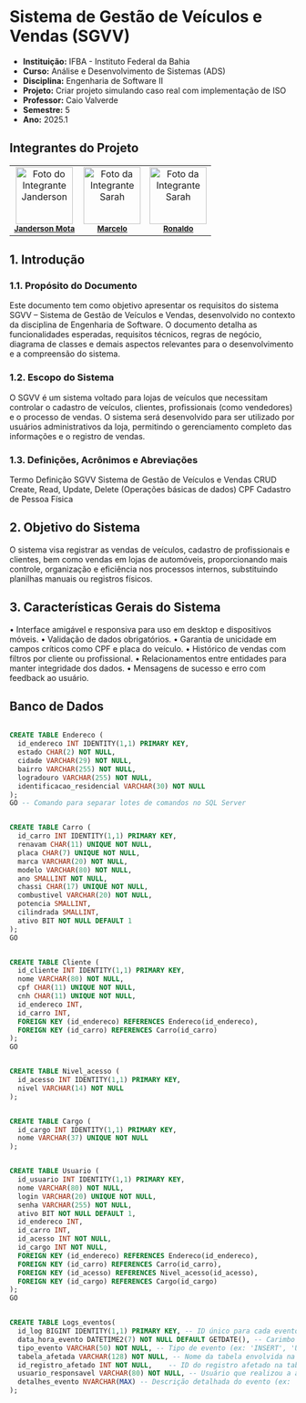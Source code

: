 
# Sistema de Gestão de Veículos e Vendas (SGVV)
- **Instituição:** IFBA - Instituto Federal da Bahia
- **Curso:** Análise e Desenvolvimento de Sistemas (ADS)
- **Disciplina:** Engenharia de Software II
- **Projeto:** Criar projeto simulando caso real com implementação de ISO
- **Professor:** Caio Valverde
- **Semestre:** 5
- **Ano:** 2025.1

## Integrantes do Projeto

<table>
  <tr>
    <td align="center">
      <img src="https://avatars.githubusercontent.com/u/80362674?v=4" width="100px;" alt="Foto do Integrante Janderson"/><br />
      <sub><b><a href="https://github.com/JandersonMota">Janderson Mota</a></b></sub>
    </td>
    <td align="center">
      <img src="https://avatars.githubusercontent.com/u/114780494?v=4" width="100px;" alt="Foto da Integrante Sarah"/><br />
      <sub><b><a href="https://github.com/marceloteclas">Marcelo</a></b></sub>
    </td>
    <td align="center">
      <img src="https://avatars.githubusercontent.com/u/110790276?v=4" width="100px;" alt="Foto da Integrante Sarah"/><br />
      <sub><b><a href="https://github.com/">Ronaldo</a></b></sub>
    </td>
  </tr>
</table>

## 1. Introdução
### 1.1. Propósito do Documento
Este documento tem como objetivo apresentar os requisitos do sistema SGVV – Sistema de Gestão de Veículos e Vendas, desenvolvido no contexto da disciplina de Engenharia de Software. O documento detalha as funcionalidades esperadas, requisitos técnicos, regras de negócio, diagrama de classes e demais aspectos relevantes para o desenvolvimento e a compreensão do sistema.

### 1.2. Escopo do Sistema
O SGVV é um sistema voltado para lojas de veículos que necessitam controlar o cadastro de veículos, clientes, profissionais (como vendedores) e o processo de vendas. O sistema será desenvolvido para ser utilizado por usuários administrativos da loja, permitindo o gerenciamento completo das informações e o registro de vendas.

### 1.3. Definições, Acrônimos e Abreviações
Termo	Definição
SGVV	Sistema de Gestão de Veículos e Vendas
CRUD	Create, Read, Update, Delete (Operações básicas de dados)
CPF	Cadastro de Pessoa Física

## 2. Objetivo do Sistema
O sistema visa registrar as vendas de veículos, cadastro de profissionais e clientes, bem como vendas em lojas de automóveis, proporcionando mais controle, organização e eficiência nos processos internos, substituindo planilhas manuais ou registros físicos.

## 3. Características Gerais do Sistema
•	Interface amigável e responsiva para uso em desktop e dispositivos móveis.
•	Validação de dados obrigatórios.
•	Garantia de unicidade em campos críticos como CPF e placa do veículo.
•	Histórico de vendas com filtros por cliente ou profissional.
•	Relacionamentos entre entidades para manter integridade dos dados.
•	Mensagens de sucesso e erro com feedback ao usuário.

## Banco de Dados

``` SQL SERVER

CREATE TABLE Endereco (
  id_endereco INT IDENTITY(1,1) PRIMARY KEY,
  estado CHAR(2) NOT NULL,
  cidade VARCHAR(29) NOT NULL,
  bairro VARCHAR(255) NOT NULL,
  logradouro VARCHAR(255) NOT NULL,
  identificacao_residencial VARCHAR(30) NOT NULL
);
GO -- Comando para separar lotes de comandos no SQL Server


CREATE TABLE Carro (
  id_carro INT IDENTITY(1,1) PRIMARY KEY,
  renavam CHAR(11) UNIQUE NOT NULL,
  placa CHAR(7) UNIQUE NOT NULL,
  marca VARCHAR(20) NOT NULL,
  modelo VARCHAR(80) NOT NULL,
  ano SMALLINT NOT NULL,
  chassi CHAR(17) UNIQUE NOT NULL,
  combustivel VARCHAR(20) NOT NULL,
  potencia SMALLINT,
  cilindrada SMALLINT,
  ativo BIT NOT NULL DEFAULT 1
);
GO


CREATE TABLE Cliente (
  id_cliente INT IDENTITY(1,1) PRIMARY KEY,
  nome VARCHAR(80) NOT NULL,
  cpf CHAR(11) UNIQUE NOT NULL,
  cnh CHAR(11) UNIQUE NOT NULL,
  id_endereco INT,
  id_carro INT,
  FOREIGN KEY (id_endereco) REFERENCES Endereco(id_endereco),
  FOREIGN KEY (id_carro) REFERENCES Carro(id_carro)
);
GO


CREATE TABLE Nivel_acesso (
  id_acesso INT IDENTITY(1,1) PRIMARY KEY,
  nivel VARCHAR(14) NOT NULL
);


CREATE TABLE Cargo (
  id_cargo INT IDENTITY(1,1) PRIMARY KEY,
  nome VARCHAR(37) UNIQUE NOT NULL
);


CREATE TABLE Usuario (
  id_usuario INT IDENTITY(1,1) PRIMARY KEY,
  nome VARCHAR(80) NOT NULL,
  login VARCHAR(20) UNIQUE NOT NULL,
  senha VARCHAR(255) NOT NULL,
  ativo BIT NOT NULL DEFAULT 1,
  id_endereco INT,
  id_carro INT,
  id_acesso INT NOT NULL,
  id_cargo INT NOT NULL,
  FOREIGN KEY (id_endereco) REFERENCES Endereco(id_endereco),
  FOREIGN KEY (id_carro) REFERENCES Carro(id_carro),
  FOREIGN KEY (id_acesso) REFERENCES Nivel_acesso(id_acesso),
  FOREIGN KEY (id_cargo) REFERENCES Cargo(id_cargo)
);
GO


CREATE TABLE Logs_eventos(
  id_log BIGINT IDENTITY(1,1) PRIMARY KEY, -- ID único para cada evento de log, auto-incrementável
  data_hora_evento DATETIME2(7) NOT NULL DEFAULT GETDATE(), -- Carimbo de data/hora exato do evento, com alta precisão
  tipo_evento VARCHAR(50) NOT NULL, -- Tipo de evento (ex: 'INSERT', 'UPDATE', 'DELETE', 'LOGIN', 'ERRO', 'CONSULTA')
  tabela_afetada VARCHAR(128) NOT NULL, -- Nome da tabela envolvida na operação (ex: 'Cliente', 'Carro'). Nulo se não aplicável.
  id_registro_afetado INT NOT NULL,    -- ID do registro afetado na tabela (ex: id_cliente, id_carro). Nulo se não aplicável.
  usuario_responsavel VARCHAR(80) NOT NULL, -- Usuário que realizou a ação (pode ser o login da tabela 'Usuario' ou 'SUSER_SNAME()')
  detalhes_evento NVARCHAR(MAX) -- Descrição detalhada do evento (ex: 'Cliente ID 10 atualizado: Nome de "Antônio" para "Antônio Silva"'). NVARCHAR(MAX) para texto longo.
);
```
